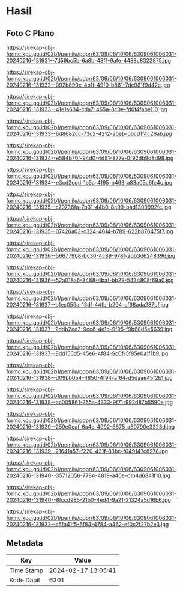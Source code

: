 # Hasil

## Foto C Plano

https://sirekap-obj-formc.kpu.go.id/02b1/pemilu/pdpr/63/09/06/10/06/6309061006031-20240216-131931--7d59bc5b-6a8b-48f1-9afe-4488c8322875.jpg

https://sirekap-obj-formc.kpu.go.id/02b1/pemilu/pdpr/63/09/06/10/06/6309061006031-20240216-131932--092b890c-4b1f-49f0-b861-7dc981f9d42e.jpg

https://sirekap-obj-formc.kpu.go.id/02b1/pemilu/pdpr/63/09/06/10/06/6309061006031-20240216-131933--41e1a634-cda7-465a-8c0e-fd0f4fabe110.jpg

https://sirekap-obj-formc.kpu.go.id/02b1/pemilu/pdpr/63/09/06/10/06/6309061006031-20240216-131933--6d8682cc-73c2-4212-abeb-bbcd1f4c26ab.jpg

https://sirekap-obj-formc.kpu.go.id/02b1/pemilu/pdpr/63/09/06/10/06/6309061006031-20240216-131934--e584b70f-94d0-4d81-877e-0f92db9d8d98.jpg

https://sirekap-obj-formc.kpu.go.id/02b1/pemilu/pdpr/63/09/06/10/06/6309061006031-20240216-131934--e3cd2cdd-1e5a-4195-b463-a83a05c6fc4c.jpg

https://sirekap-obj-formc.kpu.go.id/02b1/pemilu/pdpr/63/09/06/10/06/6309061006031-20240216-131935--c79736fa-7b31-44b0-8e99-bad1309992fc.jpg

https://sirekap-obj-formc.kpu.go.id/02b1/pemilu/pdpr/63/09/06/10/06/6309061006031-20240216-131935--07426a03-c324-4614-b789-622b876475f7.jpg

https://sirekap-obj-formc.kpu.go.id/02b1/pemilu/pdpr/63/09/06/10/06/6309061006031-20240216-131936--566779b8-bc30-4c89-978f-2bb3d6248396.jpg

https://sirekap-obj-formc.kpu.go.id/02b1/pemilu/pdpr/63/09/06/10/06/6309061006031-20240216-131936--52a018a6-3488-4baf-bb29-5434808f69a0.jpg

https://sirekap-obj-formc.kpu.go.id/02b1/pemilu/pdpr/63/09/06/10/06/6309061006031-20240216-131937--b1ec059a-13df-44fb-b294-cf68ada287bf.jpg

https://sirekap-obj-formc.kpu.go.id/02b1/pemilu/pdpr/63/09/06/10/06/6309061006031-20240216-131937--2ddb2ee2-9cc8-4e1b-9f95-f9b68d5e5639.jpg

https://sirekap-obj-formc.kpu.go.id/02b1/pemilu/pdpr/63/09/06/10/06/6309061006031-20240216-131937--8dd156d5-45e6-4f84-9c0f-5f85e0a1f1b9.jpg

https://sirekap-obj-formc.kpu.go.id/02b1/pemilu/pdpr/63/09/06/10/06/6309061006031-20240216-131938--d09bb054-4850-4f94-af64-d5daae45f2b1.jpg

https://sirekap-obj-formc.kpu.go.id/02b1/pemilu/pdpr/63/09/06/10/06/6309061006031-20240216-131938--ac005861-255a-4333-9f71-992d87b5590e.jpg

https://sirekap-obj-formc.kpu.go.id/02b1/pemilu/pdpr/63/09/06/10/06/6309061006031-20240216-131939--259e0eaf-6a4e-4992-8875-a80790e3323d.jpg

https://sirekap-obj-formc.kpu.go.id/02b1/pemilu/pdpr/63/09/06/10/06/6309061006031-20240216-131939--21641a57-f220-431f-83bc-f049147c8978.jpg

https://sirekap-obj-formc.kpu.go.id/02b1/pemilu/pdpr/63/09/06/10/06/6309061006031-20240216-131940--35712056-7784-4819-a40e-c1b4d6841f10.jpg

https://sirekap-obj-formc.kpu.go.id/02b1/pemilu/pdpr/63/09/06/10/06/6309061006031-20240216-131940--8fccd985-21b0-4ed4-9a21-21324a5d16b6.jpg

https://sirekap-obj-formc.kpu.go.id/02b1/pemilu/pdpr/63/09/06/10/06/6309061006031-20240216-131932--a5fa41f5-6f84-4784-a462-ef0c2f27b2e3.jpg


## Metadata

| Key        | Value               |
| ---------- | ------------------- |
| Time Stamp | 2024-02-17 13:05:41 |
| Kode Dapil | 6301                |



